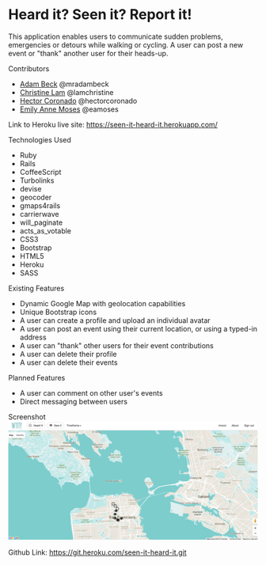 # Heard it? Seen it? Report it!

This application enables users to communicate sudden problems, emergencies or detours while walking or cycling.  A user can post a new event or "thank" another user for their heads-up.

Contributors
* [Adam Beck](https://github.com/mradambeck) @mradambeck
* [Christine Lam](https://github.com/lamchristine) @lamchristine
* [Hector Coronado](https://github.com/hectorcoronado) @hectorcoronado
* [Emily Anne Moses](https://github.com/eamoses) @eamoses

Link to Heroku live site: https://seen-it-heard-it.herokuapp.com/

Technologies Used
* Ruby
* Rails
* CoffeeScript
* Turbolinks
* devise
* geocoder
* gmaps4rails
* carrierwave
* will_paginate
* acts_as_votable
* CSS3
* Bootstrap
* HTML5
* Heroku
* SASS

Existing Features
* Dynamic Google Map with geolocation capabilities
* Unique Bootstrap icons
* A user can create a profile and upload an individual avatar
* A user can post an event using their current location, or using a typed-in address
* A user can "thank" other users for their event contributions
* A user can delete their profile
* A user can delete their events

Planned Features
* A user can comment on other user's events
* Direct messaging between users

Screenshot
![Alt text](public/screenShotWtf.png?raw=true "WTF?!")

Github Link: https://git.heroku.com/seen-it-heard-it.git
